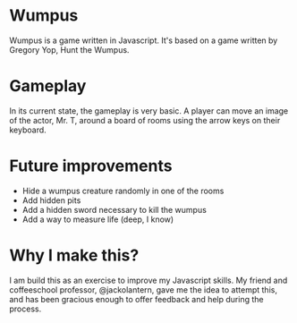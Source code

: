 # Wumpus

Wumpus is a game written in Javascript. It's based on a game written by Gregory Yop, Hunt the Wumpus. 

# Gameplay

In its current state, the gameplay is very basic. A player can move an image of the actor, Mr. T, around a board of rooms using the arrow keys on their keyboard. 

# Future improvements

- Hide a wumpus creature randomly in one of the rooms
- Add hidden pits
- Add a hidden sword necessary to kill the wumpus
- Add a way to measure life (deep, I know)

# Why I make this? 

I am build this as an exercise to improve my Javascript skills. My friend and coffeeschool professor, @jackolantern, gave me the idea to attempt this, and has been gracious enough to offer feedback and help during the process.
